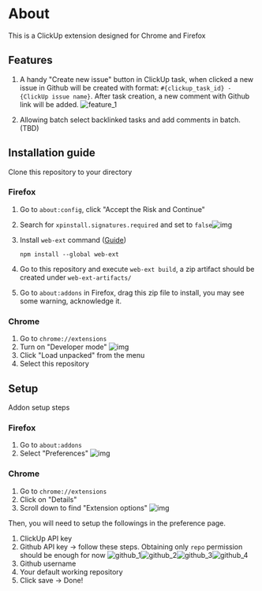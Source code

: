 # About

This is a ClickUp extension designed for Chrome and Firefox

## Features

1. A handy "Create new issue" button in ClickUp task, when clicked a new issue in Github will be created with format: `#{clickup_task_id} - {ClickUp issue name}`. After task creation, a new comment with Github link will be added. ![feature_1](assets/addon_feature_1.png)

2. Allowing batch select backlinked tasks and add comments in batch. (TBD)

## Installation guide

Clone this repository to your directory

### Firefox

1. Go to `about:config`, click "Accept the Risk and Continue"
2. Search for `xpinstall.signatures.required` and set to `false`![img](assets/firefox_addon_install_1.png)
3. Install `web-ext` command ([Guide](https://extensionworkshop.com/documentation/develop/getting-started-with-web-ext/))

    ```shell
    npm install --global web-ext
    ```

4. Go to this repository and execute `web-ext build`, a zip artifact should be created under `web-ext-artifacts/`
5. Go to `about:addons` in Firefox, drag this zip file to install, you may see some warning, acknowledge it.

### Chrome

1. Go to `chrome://extensions`
2. Turn on "Developer mode" ![img](assets/chrome_addon_install_1.png)
3. Click "Load unpacked" from the menu
4. Select this repository

## Setup

Addon setup steps

### Firefox

1. Go to `about:addons`
2. Select "Preferences" ![img](assets/firefox_addon_setup_1.png)

### Chrome

1. Go to `chrome://extensions`
2. Click on "Details"
3. Scroll down to find "Extension options" ![img](assets/chrome_addon_setup_1.png)

Then, you will need to setup the followings in the preference page.

1. ClickUp API key
2. Github API key -> follow these steps. Obtaining only `repo` permission should be enough for now ![github_1](assets/github_token_1.png)![github_2](assets/github_token_2.png)![github_3](assets/github_token_3.png)![github_4](assets/github_token_4.png)
3. Github username
4. Your default working repository
5. Click save -> Done!


